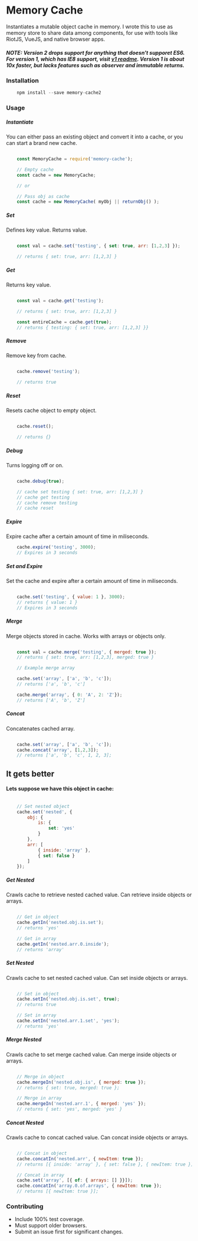 # Memory Cache

Instantiates a mutable object cache in memory. I wrote this to use as memory store to share data among components, for use with tools like RiotJS, VueJS, and native browser apps.

##### NOTE: Version 2 drops support for anything that doesn't supporet ES6. For version 1, which has IE8 support, visit [v1 readme](v1.md). Version 1 is about 10x faster, but lacks features such as observer and immutable returns.

### Installation

``` javascript
    npm install --save memory-cache2
```

### Usage

##### Instantiate

You can either pass an existing object and convert it into a cache, or you can start a brand new cache.

``` javascript

    const MemoryCache = require('memory-cache');

    // Empty cache
    const cache = new MemoryCache;

    // or

    // Pass obj as cache
    const cache = new MemoryCache( myObj || returnObj() );
```

##### Set
Defines key value. Returns value.

``` javascript

    const val = cache.set('testing', { set: true, arr: [1,2,3] });

    // returns { set: true, arr: [1,2,3] }
```

##### Get
Returns key value.

``` javascript

    const val = cache.get('testing');

    // returns { set: true, arr: [1,2,3] }

    const entireCache = cache.get(true);
    // returns { testing: { set: true, arr: [1,2,3] }}
```

##### Remove
Remove key from cache.

``` javascript

    cache.remove('testing');

    // returns true
```

##### Reset
Resets cache object to empty object.

``` javascript

    cache.reset();

    // returns {}
```

##### Debug
Turns logging off or on.

``` javascript

    cache.debug(true);

    // cache set testing { set: true, arr: [1,2,3] }
    // cache get testing
    // cache remove testing
    // cache reset
```

##### Expire
Expire cache after a certain amount of time in miliseconds.

``` javascript
    cache.expire('testing', 3000);
    // Expires in 3 seconds
```

##### Set and Expire
Set the cache and expire after a certain amount of time in miliseconds.

``` javascript

    cache.set('testing', { value: 1 }, 3000);
    // returns { value: 1 }
    // Expires in 3 seconds
```

##### Merge
Merge objects stored in cache. Works with arrays or objects only.

``` javascript

    const val = cache.merge('testing', { merged: true });
    // returns { set: true, arr: [1,2,3], merged: true }

    // Example merge array

    cache.set('array', ['a', 'b', 'c']);
    // returns ['a', 'b', 'c']

    cache.merge('array', { 0: 'A', 2: 'Z'});
    // returns ['A', 'b', 'Z']

```

##### Concat
Concatenates cached array.

``` javascript

    cache.set('array', ['a', 'b', 'c']);
    cache.concat('array', [1,2,3]);
    // returns ['a', 'b', 'c', 1, 2, 3];
```

## It gets better

#### Lets suppose we have this object in cache:

``` javascript

    // Set nested object
    cache.set('nested', {
        obj: {
            is: {
                set: 'yes'
            }
        },
        arr: [
            { inside: 'array' },
            { set: false }
        ]
    });
```

##### Get Nested
Crawls cache to retrieve nested cached value. Can retrieve inside objects or arrays.

``` javascript

    // Get in object
    cache.getIn('nested.obj.is.set');
    // returns 'yes'

    // Get in array
    cache.getIn('nested.arr.0.inside');
    // returns 'array'
```

##### Set Nested
Crawls cache to set nested cached value. Can set inside objects or arrays.

``` javascript

    // Set in object
    cache.setIn('nested.obj.is.set', true);
    // returns true

    // Set in array
    cache.setIn('nested.arr.1.set', 'yes');
    // returns 'yes'
```

##### Merge Nested
Crawls cache to set merge cached value. Can merge inside objects or arrays.

``` javascript

    // Merge in object
    cache.mergeIn('nested.obj.is', { merged: true });
    // returns { set: true, merged: true };

    // Merge in array
    cache.mergeIn('nested.arr.1', { merged: 'yes' });
    // returns { set: 'yes', merged: 'yes' }
```


##### Concat Nested
Crawls cache to concat cached value. Can concat inside objects or arrays.

``` javascript

    // Concat in object
    cache.concatIn('nested.arr', { newItem: true });
    // returns [{ inside: 'array' }, { set: false }, { newItem: true }]

    // Concat in array
    cache.set('array', [{ of: { arrays: [] }}]);
    cache.concatIn('array.0.of.arrays', { newItem: true });
    // returns [{ newItem: true }];
```



### Contributing

- Include 100% test coverage.
- Must support older browsers.
- Submit an issue first for significant changes.
